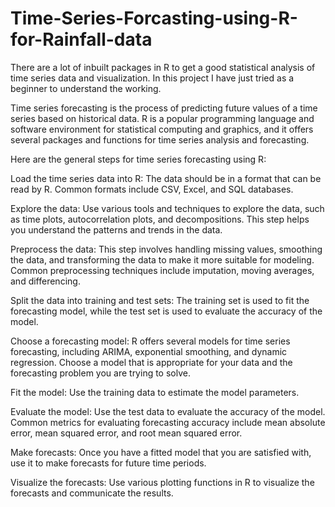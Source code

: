 # Time-Series-Forcasting-using-R-for-Rainfall-data
There are a lot of inbuilt packages in R to get a good statistical analysis of time series data and visualization. In this project I have just tried as a beginner to understand the working.

Time series forecasting is the process of predicting future values of a time series based on historical data. R is a popular programming language and software environment for statistical computing and graphics, and it offers several packages and functions for time series analysis and forecasting.

Here are the general steps for time series forecasting using R:

Load the time series data into R: The data should be in a format that can be read by R. Common formats include CSV, Excel, and SQL databases.

Explore the data: Use various tools and techniques to explore the data, such as time plots, autocorrelation plots, and decompositions. This step helps you understand the patterns and trends in the data.

Preprocess the data: This step involves handling missing values, smoothing the data, and transforming the data to make it more suitable for modeling. Common preprocessing techniques include imputation, moving averages, and differencing.

Split the data into training and test sets: The training set is used to fit the forecasting model, while the test set is used to evaluate the accuracy of the model.

Choose a forecasting model: R offers several models for time series forecasting, including ARIMA, exponential smoothing, and dynamic regression. Choose a model that is appropriate for your data and the forecasting problem you are trying to solve.

Fit the model: Use the training data to estimate the model parameters.

Evaluate the model: Use the test data to evaluate the accuracy of the model. Common metrics for evaluating forecasting accuracy include mean absolute error, mean squared error, and root mean squared error.

Make forecasts: Once you have a fitted model that you are satisfied with, use it to make forecasts for future time periods.

Visualize the forecasts: Use various plotting functions in R to visualize the forecasts and communicate the results.
